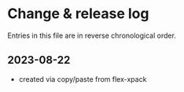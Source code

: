 # Change & release log

Entries in this file are in reverse chronological order.

## 2023-08-22

* created via copy/paste from flex-xpack

